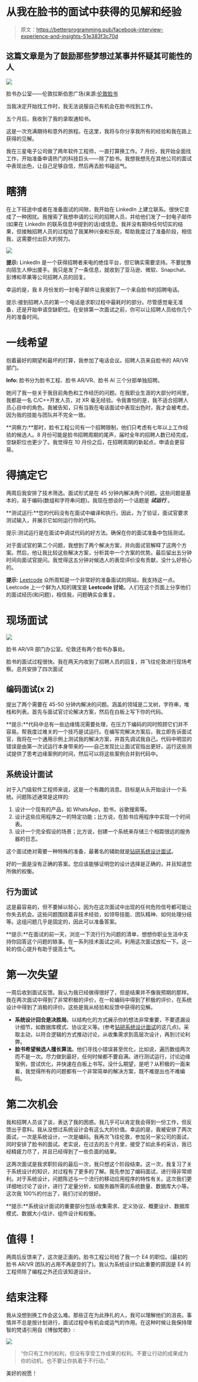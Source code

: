 # 从我在脸书的面试中获得的见解和经验

> 原文：<https://betterprogramming.pub/facebook-interview-experience-and-insights-51e383f3c70d>

## 这篇文章是为了鼓励那些梦想过某事并怀疑其可能性的人

![](img/f034508a0bad33109848f9b881fd5836.png)

脸书办公室——伦敦拉斯伯恩广场(来源:[伦敦脸书](https://www.facebook.com/facebooklondon)

当我决定开始找工作时，我无法说服自己有机会在脸书找到工作。

五个月后，我收到了我的录取通知书。

这是一次充满期待和意外的旅程。在这里，我将与你分享我所有的经验和我在路上获得的见解。

我在三星电子公司做了两年软件工程师，一直打算换工作。7 月份，我开始全面找工作，开始准备申请热门的科技巨头——除了脸书。我想我想先在其他公司的面试中表现出色，让自己足够自信，然后再去脸书碰运气。

# **瞎猜**

在上下班途中或者在准备面试的间隙，我开始在 LinkedIn 上建立联系。很快它变成了一种困扰。我搜索了我想申请的公司的招聘人员，并给他们发了一封电子邮件(如果在 LinkedIn 的联系信息中提到的话)或信息。我并没有期待任何切实的结果，但接触招聘人员的过程给了我某种兴奋和乐观，帮助我度过了准备阶段，相信我，这需要付出巨大的努力。

![](img/70d970bab4b1d3f0536a20af9da8a23c.png)

**提示:** LinkedIn 是一个获得招聘者来电的绝佳平台，但它确实需要坚持。不要犹豫向陌生人伸出援手。我只是发了一条信息，就收到了亚马逊、微软、Snapchat、彭博和苹果等公司招聘人员的回复。

幸运的是，我 8 月份发的一封电子邮件让我接到了一个来自脸书的招聘电话。

提示:接到招聘人员的第一个电话是求职过程中最耗时的部分。尽管感觉毫无准备，还是开始申请空缺职位。在安排第一次面试之前，你可以让招聘人员给你几个月的准备时间。

# 一线希望

抱着最好的期望和最坏的打算，我参加了电话会议。招聘人员来自脸书的 AR/VR 部门。

**Info:** 脸书分为脸书工程、脸书 AR/VR、脸书 AI 三个分部单独招聘。

她问了我一些关于我目前角色和工作经历的问题。在我职业生涯的大部分时间里，我都是一名 C/C++开发人员，对 XR 毫无经验。令我害怕的是，我不适合招聘人员心目中的角色。我被告知，只有当我在电话面试中表现出色时，我才会被考虑，因为我的技能与团队并不完全一致。

**洞察力:**那时，脸书工程公司有一个招聘限制，他们只考虑有七年以上工作经验的候选人。8 月份可能是脸书招聘周期的尾声，届时全年的招聘人数已经完成，空缺职位也更少了。我觉得在 10 月份之后，在招聘周期的新起点，申请会更容易。

# 得搞定它

两周后我安排了技术筛选。面试形式是在 45 分钟内解决两个问题。这些问题是基本的，易于编码(数组和字符串问题)。我现在想谈的一个话题是 ***试运行*** 。

**测试运行:**您的代码没有在面试中编译和执行。因此，为了验证，面试官要求测试输入，并展示它如何运行你的代码。

提示:测试运行是在面试中调试代码的好方法。确保在你的面试准备中包括测试。

对于面试官的第二个问题，我想到了两个解决方案，并向面试官解释了这两个方案。然后，他让我比较这些解决方案，分析其中一个方案的优势。最后留出五分钟时间向面试官提问。我觉得这五分钟对候选人的表现评价没有贡献，没什么好担心的。

**提示:** [Leetcode](https://leetcode.com/discuss/interview-question) 众所周知是一个非常好的准备面试的网站，我支持这一点。Leetcode 上一个鲜为人知的瑰宝是 **Leetcode 讨论**。人们在这个页面上分享他们的面试经历(和问题)，相信我，问题确实会重复。

# **现场面试**

![](img/36051d4a1d73a7e219f55d232becfa56.png)

脸书 AR/VR 部门办公室。伦敦还有两个脸书办事处。

脸书的面试过程很快。我在两天内收到了招聘人员的回复，并飞往伦敦进行现场考察。总共安排了四次面试

## 编码面试(x 2)

提出了两个需要在 45-50 分钟内解决的问题。涵盖的领域是二叉树，字符串，堆栈和列表。首先与面试官讨论解决方案，然后在白板上写下你的代码。

**提示:**代码中总有一些边缘情况需要处理，在压力下编码的同时照顾它们并不容易。帮我度过难关的一个技巧是试运行。在编写完解决方案后，我立即告诉面试官，我将在一个通用示例上测试我的解决方案，并首先调试我自己。代码中明显的错误是由第一次试运行本身带来的——自己发现比让面试官指出更好。运行这些测试提供了思考边缘案例的时间，然后可以将这些案例合并到代码中。

## 系统设计面试

对于入门级软件工程师来说，这是一个有趣的消息。目标是从头开始设计一个系统。问题陈述通常是这样的:

1.  设计一个现有的产品，如 WhatsApp，脸书，谷歌搜索等。
2.  设计这些应用程序之一的特定功能；比方说，在脸书应用程序中实现一个时间表。
3.  设计一个完全假设的场景；比方说，创建一个系统来存储三个相距很远的服务器的日志。

这个面试绝对需要一种特殊的准备，最著名的辅助就是[钻研系统设计面试](https://www.educative.io/courses/grokking-the-system-design-interview)。

好的一面是没有正确的答案。您应该能够证明您的设计选择是正确的，并且知道您所做的权衡。

## 行为面试

这是最容易的，但不要掉以轻心，因为在这次面试中出现的任何危险信号都可能让你失去机会。这些问题围绕着非技术经验，如领导技能、团队精神、如何处理分歧等。这组问题几乎是固定的，因此可以准备答案。

**提示:**在面试的前一天，浏览一下流行行为问题的清单，想想你职业生活中支持你回答这个问题的轶事。在一系列技术面试之间，利用这次面试放松一下。这一轮的信心提升有助于提高士气。

# 第一次失望

一周后收到面试反馈。我认为我已经做得很好了，但是结果并不像我预期的那样。我在两次面试中得到了非常积极的评价，在一轮编码中得到了积极的评价，在系统设计中得到了消极的评价。这些是我从经验和反馈中获得的见解。

*   **系统设计回合是决胜局**。以结构化的方式展示你的想法非常重要，不要遗漏设计细节，如数据库模式、协议定义等。(参考[钻研系统设计面试](https://www.educative.io/courses/grokking-the-system-design-interview/m2yDVZnQ8lG)的这几点)。采取主动，以符合逻辑的方式推动讨论，从收集需求到高层次设计，再到讨论利弊。
*   **脸书希望候选人擅长算法**。他们寻找小错误甚至优化，比如说，遍历数组两次而不是一次。尽力做到最好，任何时候都不要自满。进行测试运行，讨论边缘案例，尝试优化，并快速在白板上书写。没什么期望，是吧？从积极的一面来看，我觉得所有的问题都有一个非常简单的解决方案，既不难提出也不难编码。

# 第二次机会

我和招聘人员谈了谈，表达了我的困惑。我几乎可以肯定我会得到一份工作，但反馈出乎意料。我从没想过系统设计会有这么大的价值。幸运的是，我被安排了两次面试，一次是系统设计，一次是编码。我再次飞往伦敦，参加另一家公司的面试，同时安排了脸书的面试。老实说，在过去的五个月里，接受了如此多的采访，我已经精疲力尽了，并且已经得到了一些负面的结果。

这两次面试是我求职阶段的最后一次，我只想这个阶段结束。这一次，我复习了关于系统设计的知识，对过程有了更多的了解。我先参加了编码面试，进行得非常顺利。对于系统设计，问题陈述与一个流行的移动应用程序的特性有关。这次我们更详细地讨论了设计，进行了定量分析，如服务器所需的系统数量、数据库大小等。这次我 100%的付出了，我们讨论的很好。

**提示:**系统设计面试的重要部分包括:收集需求、定义协议、概要设计、数据库模式、数据大小估计、组件设计和权衡。

# **值得！**

两周后反馈来了，这次是正面的。脸书工程公司给了我一个 E4 的职位。(最初的脸书 AR/VR 团队的占用不再是空的了)。我认为系统设计如此重要的原因是 E4 的工程师除了编程之外还应该知道设计。

# **结束注释**

我从没想到换工作会这么难。那些正在为此挣扎的人，我可以理解他们的沮丧。事情并不总是按计划进行，面试过程中有机会或运气的作用。在这种时候让我保持理智的梵语引用自《博伽梵歌》:

![](img/ae423b1acc03984f34176d1a09488961.png)

> “你只有工作的权利，但没有享受工作成果的权利。不要让行动的成果成为你的动机，也不要让你执着于不行动。”

美好的祝愿！